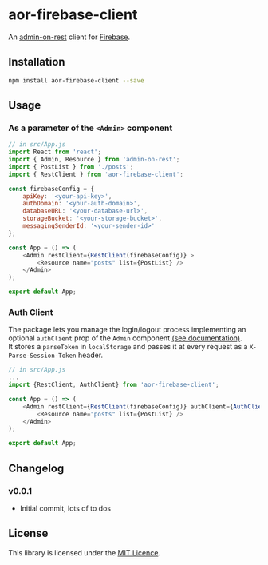 # aor-firebase-client

An [admin-on-rest](https://github.com/marmelab/admin-on-rest) client for [Firebase](https://firebase.google.com).


## Installation

```sh
npm install aor-firebase-client --save
```

## Usage


### As a parameter of the `<Admin>` component
```js
// in src/App.js
import React from 'react';
import { Admin, Resource } from 'admin-on-rest';
import { PostList } from './posts';
import { RestClient } from 'aor-firebase-client';

const firebaseConfig = {
    apiKey: '<your-api-key>',
    authDomain: '<your-auth-domain>',
    databaseURL: '<your-database-url>',
    storageBucket: '<your-storage-bucket>',
    messagingSenderId: '<your-sender-id>'
};

const App = () => (
    <Admin restClient={RestClient(firebaseConfig)} >
        <Resource name="posts" list={PostList} />
    </Admin>
);

export default App;
```

### Auth Client
The package lets you manage the login/logout process implementing an optional `authClient` prop of the `Admin` component [(see documentation)](https://marmelab.com/admin-on-rest/Authentication.html).  
It stores a `parseToken` in  `localStorage` and passes it at every request as a `X-Parse-Session-Token` header.  


```js
// in src/App.js
...
import {RestClient, AuthClient} from 'aor-firebase-client';

const App = () => (
    <Admin restClient={RestClient(firebaseConfig)} authClient={AuthClient(firebaseConfig)}>
        <Resource name="posts" list={PostList} />
    </Admin>
);

export default App;
```

## Changelog

### v0.0.1
  * Initial commit, lots of to dos

## License

This library is licensed under the [MIT Licence](LICENSE).
